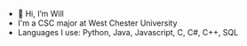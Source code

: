 - 👋 Hi, I’m Will
- I'm a CSC major at West Chester University
- Languages I use: Python, Java, Javascript, C, C#, C++, SQL
